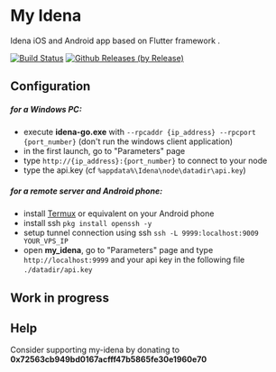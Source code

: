 # My Idena

Idena iOS and Android app based on Flutter framework .

[![Build Status](https://travis-ci.com/redDwarf03/my-idena.svg?branch=master)](https://travis-ci.com/redDwarf03/my-idena)
[![Github Releases (by Release)](https://img.shields.io/github/downloads/redDwarf03/StrapDown.js/v1.0.0/total.svg)](https://GitHub.com/redDwarf03/StrapDown.js/releases/)

## Configuration
##### for a Windows PC:
* execute **idena-go.exe** with ``--rpcaddr {ip_address} --rpcport {port_number}`` (don't run the windows client application)
* in the first launch, go to "Parameters" page
* type ``http://{ip_address}:{port_number}`` to connect to your node
* type the api.key (cf ``%appdata%\Idena\node\datadir\api.key``)

##### for a remote server and Android phone:
* install [Termux](https://play.google.com/store/apps/details?id=com.termux&hl=en) or equivalent on your Android phone
* install ssh ``pkg install openssh -y``
* setup tunnel connection using ssh ``ssh -L 9999:localhost:9009 YOUR_VPS_IP``
* open **my_idena**, go to "Parameters" page and type ``http://localhost:9999`` and your api key in the following file ``./datadir/api.key``

## Work in progress

## Help

Consider supporting my-idena by donating to **0x72563cb949bd0167acfff47b5865fe30e1960e70**
